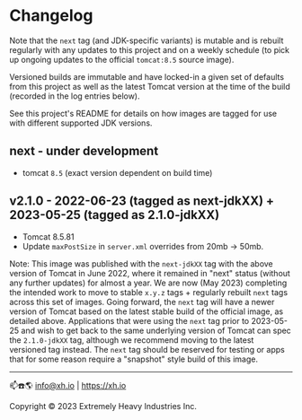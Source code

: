 # Changelog

Note that the `next` tag (and JDK-specific variants) is mutable and is rebuilt regularly with any updates to this
project and on a weekly schedule (to pick up ongoing updates to the official `tomcat:8.5` source image).

Versioned builds are immutable and have locked-in a given set of defaults from this project as well as the latest Tomcat
version at the time of the build (recorded in the log entries below).

See this project's README for details on how images are tagged for use with different supported JDK versions.

## next - under development

* tomcat `8.5` (exact version dependent on build time)

## v2.1.0 - 2022-06-23 (tagged as next-jdkXX) + 2023-05-25 (tagged as 2.1.0-jdkXX)

* Tomcat 8.5.81
* Update `maxPostSize` in `server.xml` overrides from 20mb -> 50mb.

Note: This image was published with the `next-jdkXX` tag with the above version of Tomcat in June 2022, where it
remained in "next" status (without any further updates) for almost a year. We are now (May 2023) completing the intended
work to move to stable `x.y.z` tags + regularly rebuilt `next` tags across this set of images. Going forward, the `next`
tag will have a newer version of Tomcat based on the latest stable build of the official image, as detailed above.
Applications that were using the `next` tag prior to 2023-05-25 and wish to get back to the same underlying version
of Tomcat can spec the `2.1.0-jdkXX` tag, although we recommend moving to the latest versioned tag instead. The `next`
tag should be reserved for testing or apps that for some reason require a "snapshot" style build of this image.


------------------------------------------

📫☎️🌎 info@xh.io | <https://xh.io>

Copyright © 2023 Extremely Heavy Industries Inc.
